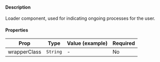#### Description

Loader component, used for indicating ongoing processes for the user.

#### Properties

| Prop         | Type     | Value (example) | Required |
| ------------ | -------- | --------------- | -------- |
| wrapperClass | `String` | -               | No       |
